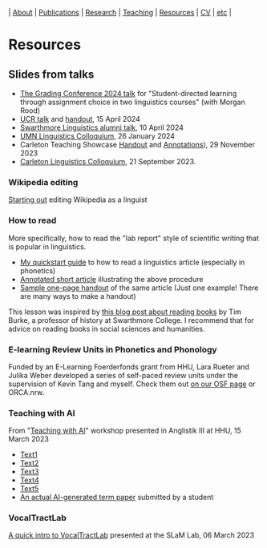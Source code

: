 | [About](https://cageissler.github.io) | [Publications](https://cageissler.github.io/publications) | [Research](https://cageissler.github.io/research) | [Teaching](https://cageissler.github.io/teaching) | [Resources](https://cageissler.github.io/resources) | [CV](https://cageissler.github.io/files/Geissler_CV.pdf) | [etc](https://cageissler.github.io/etc) |

# Resources

## Slides from talks

- [The Grading Conference 2024 talk](https://docs.google.com/presentation/d/1W9fVnfu-GXSEoQhkb3mKhCgspGmO3tzeQ_ajQQ3vrrc/edit?usp=sharing) for "Student-directed learning through assignment choice in two linguistics courses" (with Morgan Rood)
- [UCR talk](files/UCR_talk_Geissler_15Apr2024.pdf) and [handout](files/UCR_lesson_handout_15Apr2024.pdf), 15 April 2024
- [Swarthmore Linguistics alumni talk](files/Swarthmore_talk_Geissler_10Apr2024.pdf), 10 April 2024
- [UMN Linguistics Colloquium](files/Colloquium_26Jan2024.pdf), 26 January 2024
- Carleton Teaching Showcase [Handout](https://docs.google.com/document/d/1S7g2yIptq9Oi0CgyxQzWV4XYAgFNC21fwMtRvO9K1IM/edit?usp=sharing) and [Annotations](https://cageissler.github.io/files/How_to_read/Hashimoto_2019_exemplars_annotated.pdf)), 29 November 2023
- [Carleton Linguistics Colloquium](files/Colloquium_21Sept2023.pdf), 21 September 2023.


### Wikipedia editing

[Starting out](https://docs.google.com/document/d/1XrSc1_KYNNxhoanjIAoW-DqqMA9XhV7yxKGMfn-SO4g/edit?usp=sharing) editing Wikipedia as a linguist




### How to read

More specifically, how to read the "lab report" style of scientific writing that is popular in linguistics.

- [My quickstart guide](https://cageissler.github.io/files/How_to_read/How_to_read.pdf) to how to read a linguistics article (especially in phonetics)
- [Annotated short article](https://cageissler.github.io/files/How_to_read/Hashimoto_2019_exemplars_annotated.pdf) illustrating the above procedure
- [Sample one-page handout](https://cageissler.github.io/files/How_to_read/Handout_Hashimoto_2019.pdf) of the same article (Just one example! There are many ways to make a handout)

This lesson was inspired by [this blog post about reading books](https://blogs.swarthmore.edu/burke/permanent-features-advice-on-academia/how-to-read-in-college/) by Tim Burke, a professor of history at Swarthmore College. I recommend that for advice on reading books in social sciences and humanities.


### E-learning Review Units in Phonetics and Phonology

Funded by an E-Learning Foerderfonds grant from HHU, Lara Rueter and Julika Weber developed a series of self-paced review units under the supervision of Kevin Tang and myself. Check them out [on our OSF page](https://osf.io/kjnad/) or ORCA.nrw.


### Teaching with AI

From "[Teaching with AI](https://cageissler.github.io/files/AI_teaching/AI_writing_slides.pdf)" workshop presented in Anglistik III at HHU, 15 March 2023
- [Text1](https://cageissler.github.io/files/AI_teaching/AI_Text1.pdf)
- [Text2](https://cageissler.github.io/files/AI_teaching/AI_Text2.pdf)
- [Text3](https://cageissler.github.io/files/AI_teaching/AI_Text3.pdf)
- [Text4](https://cageissler.github.io/files/AI_teaching/AI_Text4.pdf)
- [Text5](https://cageissler.github.io/files/AI_teaching/AI_Text5.pdf)
- [An actual AI-generated term paper](https://cageissler.github.io/files/AI_teaching/AI_generated_term_paper.pdf) submitted by a student


### VocalTractLab

[A quick intro to VocalTractLab](https://docs.google.com/presentation/d/1RHi7j2BnR8WZiwLjFQVzFwHWCiAXCN8ZpTA8hPnpgLI/edit?usp=sharing) presented at the SLaM Lab, 06 March 2023
